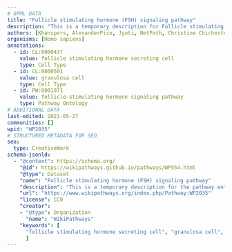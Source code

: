 ```yaml
---
# GPML DATA
title: "Follicle stimulating hormone (FSH) signaling pathway"
description: "This is a temporary description for Follicle stimulating hormone (FSH) signaling pathway"
authors: [Khanspers, AlexanderPico, Jyoti, NetPath, Christine Chichester, MaintBot, MirellaKalafati, DeSl, Egonw, Eweitz, Marvin M2]
organisms: [Homo sapiens]
annotations:
  - id: CL:0000437
    value: follicle stimulating hormone secreting cell
    type: Cell Type
  - id: CL:0000501
    value: granulosa cell
    type: Cell Type
  - id: PW:0001071
    value: follicle-stimulating hormone signaling pathway
    type: Pathway Ontology
# ADDITIONAL DATA
last-edited: 2021-05-27
communities: []
wpid: "WP2035"
# STRUCTURED METADATA FOR SEO
seo:
  type: CreativeWork
schema-jsonld:
  - "@context": https://schema.org/
    "@id": https://wikipathways.github.io/pathways/WP554.html
    "@type": Dataset
    "name": "Follicle stimulating hormone (FSH) signaling pathway"
    "description": "This is a temporary description for the pathway entitled: Follicle stimulating hormone (FSH) signaling pathway"
    "url": "https://www.wikipathways.org/index.php/Pathway:WP2035"
    "license": CC0
    "creator":
    - "@type": Organization
      "name": "WikiPathways"
    "keywords": [
      "follicle stimulating hormone secreting cell", "granulosa cell", "follicle-stimulating hormone signaling pathway",
      ]
---
```

